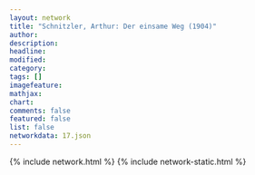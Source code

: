 ```yaml
---
layout: network
title: "Schnitzler, Arthur: Der einsame Weg (1904)"
author:
description:
headline:
modified:
category:
tags: []
imagefeature: 
mathjax: 
chart: 
comments: false
featured: false
list: false
networkdata: 17.json
---
```

{% include network.html %}
{% include network-static.html %}
